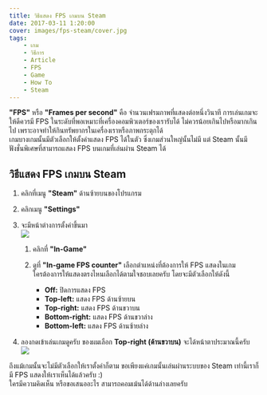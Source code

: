 ```yaml
---
title: วิธีแสดง FPS เกมบน Steam
date: 2017-03-11 1:20:00
cover: images/fps-steam/cover.jpg
tags: 
    - เกม
    - วิธีการ
    - Article
    - FPS
    - Game
    - How To
    - Steam
---
```

**"FPS"** หรือ **"Frames per second"** คือ จำนวนเฟรมภาพที่แสดงต่อหนึ่งวินาที การเล่นเกมจะให้ดีควรมี FPS ในระดับที่พอเหมาะที่เครื่องคอมพิวเตอร์ของเรารับได้ ไม่ควรน้อยเกินไปหรือมากเกินไป เพราะอาจทำให้กินทรัพยากรในเครื่องเราหรือภาพกระตุกได้  
เกมบางเกมนั้นมีตัวเลือกให้ตั้งค่าแสดง FPS ได้ในตัว ซึ่งเกมส่วนใหญ่นั้นไม่มี แต่ Steam นั้นมีฟังชั่นพิเศษที่สามารถแสดง FPS บนเกมที่เล่นผ่าน Steam ได้  

## วิธีแสดง FPS เกมบน Steam

1.  คลิกที่เมนู **"Steam"** ด้านซ้ายบนของโปรแกรม
2.  คลิกเมนู **"Settings"**  
3.  จะมีหน้าต่างการตั้งค่าขึ้นมา  
    ![](images/fps-steam/02.jpg)
    
    1.  คลิกที่ **"In-Game"**
    2.  ดูที่ **"In-game FPS counter"** เลือกตำแหน่งที่ต้องการให้ FPS แสดงในเกม  
        ใครต้องการให้แสดงตรงไหนเลือกได้ตามใจชอบเลยครับ โดยจะมีตัวเลือกให้ดังนี้  

        *   **Off:** ปิดการแสดง FPS
        *   **Top-left:** แสดง FPS ด้านซ้ายบน
        *   **Top-right:** แสดง FPS ด้านขวาบน
        *   **Bottom-right:** แสดง FPS ด้านขวาล่าง
        *   **Bottom-left:** แสดง FPS ด้านซ้ายล่าง

5.  ลองกดเข้าเล่นเกมดูครับ ของผมเลือก **Top-right (ด้านขวาบน)** จะได้หน้าตาประมาณนี้ครับ  
    ![](images/fps-steam/03.jpg)

ถึงแม้เกมนั้นจะไม่มีตัวเลือกให้เราตั้งค่าก็ตาม ขอเพียงแค่เกมนั้นเล่นผ่านระบบของ Steam เท่านี้เราก็มี FPS แสดงให้เราเห็นได้แล้วครับ :)  
ใครมีความคิดเห็น หรือขอเสนออะไร สามารถคอมเม้นได้ด้านล่างเลยครับ